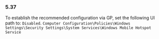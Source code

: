 
### 5.37  
To establish the recommended configuration via GP, set the following UI path to: `Disabled`. `Computer Configuration\Policies\Windows Settings\Security Settings\System Services\Windows Mobile Hotspot Service `